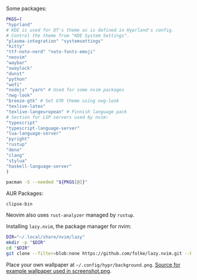 Some packages:
```sh
PKGS=(
"hyprland"
# KDE is used for QT's theme as is defined in Hyprland's config.
# Control the theme from "KDE System Settings".
"plasma-integration" "systemsettings"
"kitty"
"ttf-noto-nerd" "noto-fonts-emoji"
"neovim"
"waybar"
"swaylock"
"dunst"
"python"
"wofi"
"nodejs" "yarn" # Used for some nvim packages
"nwg-look"
"breeze-gtk" # Set GTK theme using nwg-look
"texlive-latex"
"texlive-langeuropean" # Finnish language pack
# Section for LSP servers used by nvim:
"typescript"
"typescript-language-server"
"lua-language-server"
"pyright"
"rustup"
"deno"
"clang"
"stylua"
"haskell-language-server"
)

pacman -S --needed "${PKGS[@]}"
```

AUR Packages:

`clipse-bin`

Neovim also uses `rust-analyzer` managed by `rustup`.

Installing `lazy.nvim`, the package manager for nvim:
```sh
DIR="~/.local/share/nvim/lazy"
mkdir -p "$DIR"
cd "$DIR"
git clone --filter=blob:none https://github.com/folke/lazy.nvim.git --branch=stable
```

Place your own wallpaper at `~/.config/hypr/background.png`.
[Source for example wallpaper used in screenshot.png](https://github.com/DaringCuteSeal/wallpapers/blob/gh-pages/os/arch-journey/arch-journey-dark.png).
